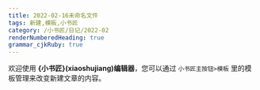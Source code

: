 ```yaml
---
title: 2022-02-16未命名文件 
tags: 新建,模板,小书匠
category: /小书匠/日记/2022-02
renderNumberedHeading: true
grammar_cjkRuby: true
---
```



欢迎使用 **{小书匠}(xiaoshujiang)编辑器**，您可以通过 `小书匠主按钮>模板` 里的模板管理来改变新建文章的内容。